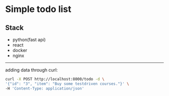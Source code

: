 # Simple todo list

## Stack

* python(fast api)
* react
* docker
* nginx

___

adding data through curl:

``` bash
curl -X POST http://localhost:8000/todo -d \
'{"id": "3", "item": "Buy some testdriven courses."}' \
-H 'Content-Type: application/json'
```
